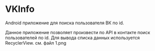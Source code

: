 # VKInfo
Android приложение для поиска пользователя ВК по id. 

Данное приложение позволяет произвести по API в контакте поиск пользователей по id. 
Для вывода списка данных используется RecyclerView. см. файл 1.png
